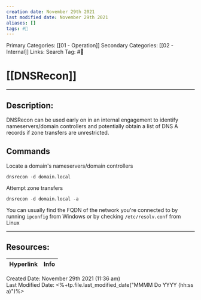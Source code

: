 ```yaml
---
creation date: November 29th 2021
last modified date: November 29th 2021
aliases: []
tags: #🧰 
---
```


Primary Categories: [[01 - Operation]] 
Secondary Categories:  [[02 - Internal]]
Links: 
Search Tag: #🧰  

# [[DNSRecon]]  
___

## Description:
DNSRecon can be used early on in an internal engagement to identify nameservers/domain controllers and potentially obtain a list of DNS A records if zone transfers are unrestricted.


## Commands
Locate a domain's nameservers/domain controllers
```
dnsrecon -d domain.local
```

Attempt zone transfers
```
dnsrecon -d domain.local -a
```

You can usually find the FQDN of the network you're connected to by running `ipconfig` from Windows or by checking `/etc/resolv.conf` from Linux


___

## Resources:

| Hyperlink | Info |
| --------- | ---- |


Created Date: November 29th 2021 (11:36 am)  
Last Modified Date: <%+tp.file.last_modified_date("MMMM Do YYYY (hh:ss a)")%>
